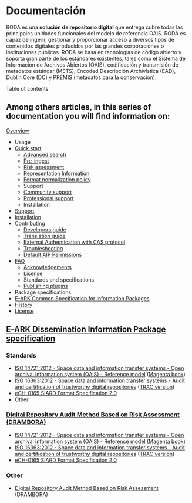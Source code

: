 # Documentación

RODA es una **solución de repositorio digital** que entrega cubre todas las principales unidades funcionales del modelo de referencia OAIS. RODA es capaz de ingerir, gestionar y proporcionar acceso a diversos tipos de contenidos digitales producidos por las grandes corporaciones o instituciones públicas. RODA se basa en tecnologías de código abierto y soporta gran parte de los estándares existentes, tales como el Sistema de Información de Archivos Abiertos (OAIS), codificación y transmisión de metadatos estándar (METS), Encoded Descripción Archivística (EAD), Dublin Core (DC) y PREMIS (metadatos para la conservación).

Table of contents

## Among others articles, in this series of documentation you will find information on:

[Overview](Overview.md)

- Usage
- [Quick start](Quickstart.md)
    - [Advanced search](Advanced_Search.md)
    - [Pre-ingest](Pre_Ingest_es_CL.md)
    - [Risk assessment](Risk_Assessment.md)
    - [Representation Information](Representation_Information.md)
    - [Format normalization policy](Format_Normalization_Policy.md)
    - Support
    - [Community support](Community_Support.md)
    - [Professional support](Professional_Support.md)
    - Installation
- [Support](https://www.roda-community.org/#bellhop_bell-support)
- [Installation](https://www.roda-community.org/deploys/)
- Contributing
    - [Developers guide](Developers_Guide.md)
    - [Translation guide](Translation_Guide.md)
    - [External Authentication with CAS protocol](Central_Authentication_Service.md)
    - [Troubleshooting](Troubleshooting.md)
    - [Default AIP Permissions](Permissions.md)
- [FAQ](FAQ.md)
    - [Acknowledgements](Acknowledgements.md)
    - [License](License.md)
    - Standards and specifications
    - [Publishing plugins](Publishing_plugins.md)
- Package specifications
- [E-ARK Common Specification for Information Packages](http://www.dilcis.eu/specifications/common-specification)
- [History](History.md)
- [License](LICENSE.md)

## [E-ARK Dissemination Information Package specification](http://www.dilcis.eu/specifications/dip)

### Standards

* [ISO 14721:2012 - Space data and information transfer systems - Open archival information system (OAIS) - Reference model](http://www.iso.org/iso/catalogue_detail.htm?csnumber=57284) ([Magenta book](http://public.ccsds.org/publications/archive/650x0m2.pdf))
* [ISO 16363:2012 - Space data and information transfer systems - Audit and certification of trustworthy digital repositories](http://www.iso.org/iso/catalogue_detail.htm?csnumber=56510) ([TRAC version](https://www.crl.edu/sites/default/files/d6/attachments/pages/trac_0.pdf))
* [eCH-0165 SIARD Format Specification 2.0](https://www.ech.ch/vechweb/page?p=dossier&documentNumber=eCH-0165&documentVersion=2.0)
* Other

### [Digital Repository Audit Method Based on Risk Assessment (DRAMBORA)](http://www.repositoryaudit.eu/download/)

* [ISO 14721:2012 - Space data and information transfer systems - Open archival information system (OAIS) - Reference model](http://www.iso.org/iso/catalogue_detail.htm?csnumber=57284) ([Magenta book](https://public.ccsds.org/pubs/650x0m2.pdf))
* [ISO 16363:2012 - Space data and information transfer systems - Audit and certification of trustworthy digital repositories](http://www.iso.org/iso/catalogue_detail.htm?csnumber=56510) ([TRAC version](https://www.crl.edu/sites/default/files/d6/attachments/pages/trac_0.pdf))
* [eCH-0165 SIARD Format Specification 2.0](https://www.ech.ch/vechweb/page?p=dossier&documentNumber=eCH-0165&documentVersion=2.0)

### Other

* [Digital Repository Audit Method Based on Risk Assessment (DRAMBORA)](http://www.repositoryaudit.eu/download/)

